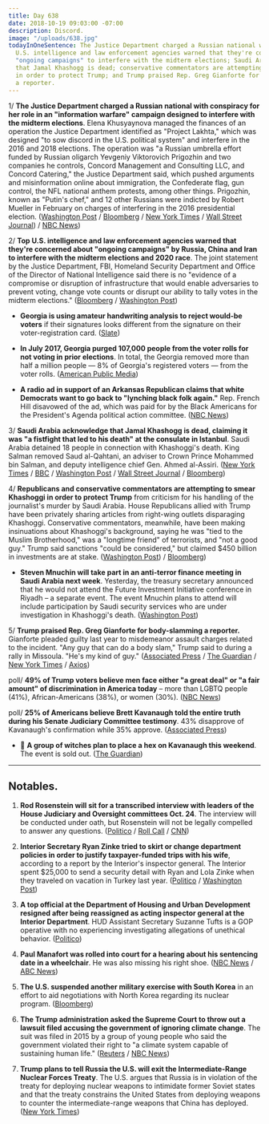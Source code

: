 ```yaml
---
title: Day 638
date: 2018-10-19 09:03:00 -07:00
description: Discord.
image: "/uploads/638.jpg"
todayInOneSentence: The Justice Department charged a Russian national with conspiracy;
  U.S. intelligence and law enforcement agencies warned that they're concerned about
  "ongoing campaigns" to interfere with the midterm elections; Saudi Arabia acknowledge
  that Jamal Khashogg is dead; conservative commentators are attempting to smear Khashoggi
  in order to protect Trump; and Trump praised Rep. Greg Gianforte for body-slamming
  a reporter.
---
```


 1/ **The Justice Department charged a Russian national with conspiracy for her role in an "information warfare" campaign designed to interfere with the midterm elections**. Elena Khusyaynova managed the finances of an operation the Justice Department identified as "Project Lakhta," which was designed "to sow discord in the U.S. political system" and interfere in the 2016 and 2018 elections. The operation was "a Russian umbrella effort funded by Russian oligarch Yevgeniy Viktorovich Prigozhin and two companies he controls, Concord Management and Consulting LLC, and Concord Catering," the Justice Department said, which pushed arguments and misinformation online about immigration, the Confederate flag, gun control, the NFL national anthem protests, among other things. Prigozhin, known as "Putin's chef," and 12 other Russians were indicted by Robert Mueller in February on charges of interfering in the 2016 presidential election. ([Washington Post](https://www.washingtonpost.com/world/national-security/director-of-national-intelligence-warns-of-ongoing-campaigns-to-interfere-with-elections/2018/10/19/64973a7a-d3b4-11e8-b2d2-f397227b43f0_story.html) / [Bloomberg](https://www.bloomberg.com/news/articles/2018-10-19/u-s-charges-russian-for-conspiracy-to-interfere-in-elections) / [New York Times](https://www.nytimes.com/2018/10/19/us/politics/russia-interference-midterm-elections.html) / [Wall Street Journal](https://www.wsj.com/articles/u-s-says-china-russia-iran-trying-to-intervene-with-elections-1539973093)) / [NBC News](https://www.nbcnews.com/politics/justice-department/russian-woman-indicted-alleged-meddling-upcoming-u-s-midterms-n922206))

2/ **Top U.S. intelligence and law enforcement agencies warned that they're concerned about "ongoing campaigns" by Russia, China and Iran to interfere with the midterm elections and 2020 race**. The joint statement by the Justice Department, FBI, Homeland Security Department and Office of the Director of National Intelligence said there is no "evidence of a compromise or disruption of infrastructure that would enable adversaries to prevent voting, change vote counts or disrupt our ability to tally votes in the midterm elections." ([Bloomberg](https://www.bloomberg.com/news/articles/2018-10-19/u-s-warns-about-chinese-russian-election-interference-efforts) / [Washington Post](https://www.washingtonpost.com/world/national-security/director-of-national-intelligence-warns-of-ongoing-campaigns-to-interfere-with-elections/2018/10/19/64973a7a-d3b4-11e8-b2d2-f397227b43f0_story.html))

* **Georgia is using amateur handwriting analysis to reject would-be voters** if their signatures looks different from the signature on their voter-registration card. ([Slate](https://slate.com/news-and-politics/2018/10/brian-kemp-voter-mismatch-georgia-stolen-election.html))

* **In July 2017, Georgia purged 107,000 people from the voter rolls for not voting in prior elections**. In total, the Georgia removed more than half a million people — 8% of Georgia's registered voters — from the voter rolls. ([American Public Media](https://www.apmreports.org/story/2018/10/19/georgia-voter-purge))

* **A radio ad in support of an Arkansas Republican claims that white Democrats want to go back to "lynching black folk again."** Rep. French Hill disavowed of the ad, which was paid for by the Black Americans for the President's Agenda political action committee. ([NBC News](https://www.nbcnews.com/politics/elections/ad-supporting-arkansas-republican-caricatures-black-women-n921896))

3/ **Saudi Arabia acknowledge that Jamal Khashogg is dead, claiming it was "a fistfight that led to his death" at the consulate in Istanbul**. Saudi Arabia detained 18 people in connection with Khashoggi's death. King Salman removed Saud al-Qahtani, an adviser to Crown Prince Mohammed bin Salman, and deputy intelligence chief Gen. Ahmed al-Assiri. ([New York Times](https://www.nytimes.com/2018/10/19/world/middleeast/jamal-khashoggi-dead-saudi-arabia.html) / [BBC](https://www.bbc.com/news/world-middle-east-45923217) / [Washington Post](https://www.washingtonpost.com/news/world/wp/2018/10/19/saudi-government-acknowledges-journalist-jamal-khashaoggi-died-while-in-that-countrys-consulate-in-istanbul/) / [Wall Street Journal](https://www.wsj.com/articles/saudi-arabia-detains-18-people-in-connection-with-journalists-death-1539987519) / [Bloomberg](https://www.bloomberg.com/news/articles/2018-10-19/saudi-king-removes-top-officials-as-probe-shows-khashoggi-died))

4/ **Republicans and conservative commentators are attempting to smear  Khashoggi in order to protect Trump** from criticism for his handling of the journalist's murder by Saudi Arabia. House Republicans allied with Trump have been privately sharing articles from right-wing outlets disparaging Khashoggi. Conservative commentators, meanwhile, have been making insinuations about Khashoggi's background, saying he was "tied to the Muslim Brotherhood," was a "longtime friend" of terrorists, and "not a good guy." Trump said sanctions "could be considered," but claimed $450 billion in investments are at stake. ([Washington Post](https://www.washingtonpost.com/powerpost/conservatives-mount-a-whisper-campaign-smearing-khashoggi-in-defense-of-trump/2018/10/18/feb92bd0-d306-11e8-b2d2-f397227b43f0_story.html)) / [Bloomberg](https://www.bloomberg.com/news/articles/2018-10-19/trump-says-450-billion-in-investments-at-stake-in-saudi-crisis))

* **Steven Mnuchin will take part in an anti-terror finance meeting in Saudi Arabia next week**. Yesterday, the treasury secretary announced that he would not attend the Future Investment Initiative conference in Riyadh – a separate event. The event Mnuchin plans to attend will include participation by Saudi security services who are under investigation in Khashoggi's death. ([Washington Post](https://www.washingtonpost.com/business/economy/mnuchin-still-plans-to-attend-saudi-anti-terror-financing-meeting-in-wake-of-khashoggi-death/2018/10/19/9b5d76e4-d3a7-11e8-8c22-fa2ef74bd6d6_story.html))

5/ **Trump praised Rep. Greg Gianforte for body-slamming a reporter.** Gianforte pleaded guilty last year to misdemeanor assault charges related to the incident. "Any guy that can do a body slam," Trump said to during a rally in Missoula. "He's my kind of guy." ([Associated Press](https://apnews.com/b154544a9a9c42ab8d77b8848313c324) / [The Guardian](https://www.theguardian.com/politics/2018/oct/19/trump-praise-for-attack-on-guardian-reporter-criticised-by-downing-street) / [New York Times](https://www.nytimes.com/2018/10/19/us/politics/trump-greg-gianforte-montana.html) / [Axios](https://twitter.com/axios/status/1053097692098904064))

poll/ **49% of Trump voters believe men face either "a great deal" or "a fair amount" of discrimination in America today** – more than LGBTQ people (41%), African-Americans (38%), or women (30%). ([NBC News](https://www.nbcnews.com/feature/nbc-out/trump-voters-say-men-are-discriminated-against-more-gays-minorities-n921801))

poll/ **25% of Americans believe Brett Kavanaugh told the entire truth during his Senate Judiciary Committee testimony**. 43% disapprove of Kavanaugh's confirmation while 35% approve. ([Associated Press](https://apnews.com/bcd192055e694f2b9365f0c321483fad))

* 🤔 **A group of witches plan to place a hex on Kavanaugh this weekend**. The event is sold out. ([The Guardian](https://www.theguardian.com/us-news/2018/oct/15/witches-public-hexing-brett-kavanaugh))

---

## Notables.

1. **Rod Rosenstein will sit for a transcribed interview with leaders of the House Judiciary and Oversight committees Oct. 24**. The interview will be conducted under oath, but Rosenstein will not be legally compelled to answer any questions. ([Politico](https://www.politico.com/story/2018/10/18/house-sets-rosenstein-interview-next-week-915043) / [Roll Call](https://www.rollcall.com/news/politics/rosenstein-agrees-to-sit-for-transcribed-interview-with-judiciary-oversight-committee-leaders) / [CNN](https://www.cnn.com/2018/10/18/politics/rod-rosenstein-house-meeting-capitol-hill/index.html))

2. **Interior Secretary Ryan Zinke tried to skirt or change department policies in order to justify taxpayer-funded trips with his wife**, according to a report by the Interior's inspector general. The Interior spent $25,000 to send a security detail with Ryan and Lola Zinke when they traveled on vacation in Turkey last year. ([Politico](https://www.politico.com/story/2018/10/18/zinke-wife-interior-dept-probe-914313) / [Washington Post](https://www.washingtonpost.com/politics/trump-administration-does-about-face-on-its-own-announcement-that-top-aide-at-hud-would-be-interiors-watchdog/2018/10/18/d90bbf7a-d2fb-11e8-8c22-fa2ef74bd6d6_story.html))

3. **A top official at the Department of Housing and Urban Development resigned after being reassigned as acting inspector general at the Interior Department**. HUD Assistant Secretary Suzanne Tufts is a GOP operative with no experiencing investigating allegations of unethical behavior. ([Politico](https://www.politico.com/story/2018/10/19/hud-official-resigns-following-reports-of-reassignment-to-interior-918532))

4. **Paul Manafort was rolled into court for a hearing about his sentencing date in a wheelchair**. He was also missing his right shoe. ([NBC News](https://www.nbcnews.com/politics/donald-trump/paul-manafort-shows-court-wheelchair-learns-sentencing-date-n921826) / [ABC News](https://abcnews.go.com/Politics/paul-manafort-sentenced-financial-crimes-february/story?id=58619204))

5. **The U.S. suspended another military exercise with South Korea** in an effort to aid negotiations with North Korea regarding its nuclear program. ([Bloomberg](https://www.bloomberg.com/news/articles/2018-10-19/u-s-suspends-another-military-exercise-to-aid-north-korea-talks))

6. **The Trump administration asked the Supreme Court to throw out a lawsuit filed accusing the government of ignoring climate change**. The suit was filed in 2015 by a group of young people who said the government violated their right to "a climate system capable of sustaining human life." ([Reuters](https://www.reuters.com/article/us-usa-court-climate/trump-administration-asks-high-court-to-halt-climate-change-case-idUSKCN1MS2KF) / [NBC News](https://www.nbcnews.com/politics/supreme-court/justice-department-asks-supreme-court-toss-kids-climate-change-lawsuit-n921786))

7. **Trump plans to tell Russia the U.S. will exit the Intermediate-Range Nuclear Forces Treaty**. The U.S. argues that Russia is in violation of the treaty for deploying nuclear weapons to intimidate former Soviet states and that the treaty constrains the United States from deploying weapons to counter the intermediate-range weapons that China has deployed. ([New York Times](https://www.nytimes.com/2018/10/19/us/politics/russia-nuclear-arms-treaty-trump-administration.html))